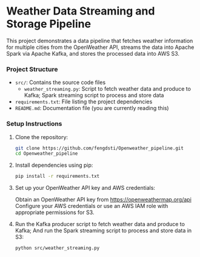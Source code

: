 # Weather Data Streaming and Storage Pipeline

This project demonstrates a data pipeline that fetches weather information for multiple cities from the OpenWeather API, streams the data into Apache Spark via Apache Kafka, and stores the processed data into AWS S3.

### Project Structure
- `src/`: Contains the source code files
  - `weather_streaming.py`: Script to fetch weather data and produce to Kafka; Spark streaming script to process and store data
- `requirements.txt`: File listing the project dependencies
- `README.md`: Documentation file (you are currently reading this)

### Setup Instructions
1. Clone the repository:
   ```bash
   git clone https://github.com/fengdsti/Openweather_pipeline.git
   cd Openweather_pipeline

2. Install dependencies using pip:
   ```bash
   pip install -r requirements.txt

3. Set up your OpenWeather API key and AWS credentials:  

    Obtain an OpenWeather API key from https://openweathermap.org/api  
    Configure your AWS credentials or use an AWS IAM role with appropriate permissions for S3.  

4. Run the Kafka producer script to fetch weather data and produce to Kafka; And run the Spark streaming script to process and store data in S3:
   ```bash
   python src/weather_streaming.py

